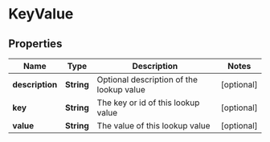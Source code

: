 
# KeyValue

## Properties
Name | Type | Description | Notes
------------ | ------------- | ------------- | -------------
**description** | **String** | Optional description of the lookup value |  [optional]
**key** | **String** | The key or id of this lookup value |  [optional]
**value** | **String** | The value of this lookup value |  [optional]




